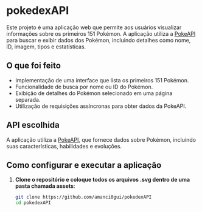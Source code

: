 # pokedexAPI
Este projeto é uma aplicação web que permite aos usuários visualizar informações sobre os primeiros 151 Pokémon. A aplicação utiliza a [PokeAPI](https://pokeapi.co/) para buscar e exibir dados dos Pokémon, incluindo detalhes como nome, ID, imagem, tipos e estatísticas.

## O que foi feito

- Implementação de uma interface que lista os primeiros 151 Pokémon.
- Funcionalidade de busca por nome ou ID do Pokémon.
- Exibição de detalhes do Pokémon selecionado em uma página separada.
- Utilização de requisições assíncronas para obter dados da PokeAPI.

## API escolhida

A aplicação utiliza a [PokeAPI](https://pokeapi.co/), que fornece dados sobre Pokémon, incluindo suas características, habilidades e evoluções.

## Como configurar e executar a aplicação

1. **Clone o repositório e coloque todos os arquivos .svg dentro de uma pasta chamada assets**:
   ```bash
   git clone https://github.com/amanci0gui/pokedexAPI
   cd pokedexAPI
